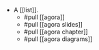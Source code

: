- A [[list]].
  - #pull [[agora]]
  - #pull [[agora slides]]
  - #pull [[agora chapter]]
  - #pull [[agora diagrams]]
